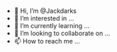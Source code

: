 - 👋 Hi, I’m @Jackdarks
- 👀 I’m interested in ...
- 🌱 I’m currently learning ...
- 💞️ I’m looking to collaborate on ...
- 📫 How to reach me ...

<!---
Jackdarks/Jackdarks is a ✨ special ✨ repository because its `README.md` (this file) appears on your GitHub profile.
You can click the Preview link to take a look at your changes.
--->
